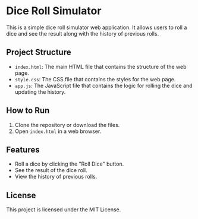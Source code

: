 # Dice Roll Simulator

This is a simple dice roll simulator web application. It allows users to roll a dice and see the result along with the history of previous rolls.

## Project Structure

- `index.html`: The main HTML file that contains the structure of the web page.
- `style.css`: The CSS file that contains the styles for the web page.
- `app.js`: The JavaScript file that contains the logic for rolling the dice and updating the history.

## How to Run

1. Clone the repository or download the files.
2. Open `index.html` in a web browser.

## Features

- Roll a dice by clicking the "Roll Dice" button.
- See the result of the dice roll.
- View the history of previous rolls.

## License

This project is licensed under the MIT License.

